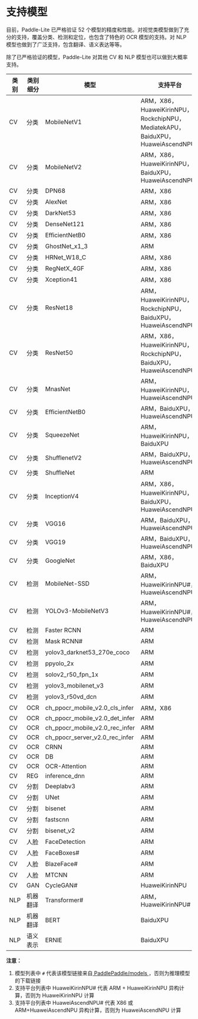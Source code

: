 # 支持模型

目前，Paddle-Lite 已严格验证 52 个模型的精度和性能。对视觉类模型做到了充分的支持，覆盖分类、检测和定位，也包含了特色的 OCR 模型的支持。对 NLP 模型也做到了广泛支持，包含翻译、语义表达等等。

除了已严格验证的模型，Paddle-Lite 对其他 CV 和 NLP 模型也可以做到大概率支持。


| 类别 | 类别细分 | 模型 | 支持平台 |
|------|----|----|---|
| CV | 分类 | MobileNetV1 | ARM，X86，HuaweiKirinNPU，RockchipNPU，MediatekAPU，BaiduXPU，HuaweiAscendNPU |
| CV | 分类 | MobileNetV2 | ARM，X86，HuaweiKirinNPU，BaiduXPU，HuaweiAscendNPU |
| CV | 分类 | DPN68 | ARM，X86 |
| CV | 分类 | AlexNet | ARM，X86 |
| CV | 分类 | DarkNet53 | ARM，X86 |
| CV | 分类 | DenseNet121 | ARM，X86 |
| CV | 分类 | EfficientNetB0 | ARM，X86 |
| CV | 分类 | GhostNet_x1_3 | ARM |
| CV | 分类 | HRNet_W18_C | ARM，X86 |
| CV | 分类 | RegNetX_4GF | ARM，X86 |
| CV | 分类 | Xception41 | ARM，X86 |
| CV | 分类 | ResNet18 | ARM，HuaweiKirinNPU，RockchipNPU，BaiduXPU，HuaweiAscendNPU |
| CV | 分类 | ResNet50 | ARM，X86，HuaweiKirinNPU，RockchipNPU，BaiduXPU，HuaweiAscendNPU |
| CV | 分类 | MnasNet| ARM，HuaweiKirinNPU，HuaweiAscendNPU |
| CV | 分类 | EfficientNetB0 | ARM，BaiduXPU，HuaweiAscendNPU |
| CV | 分类 | SqueezeNet | ARM，HuaweiKirinNPU，BaiduXPU |
| CV | 分类 | ShufflenetV2 | ARM，BaiduXPU，HuaweiAscendNPU |
| CV | 分类 | ShuffleNet | ARM |
| CV | 分类 | InceptionV4 | ARM，X86，HuaweiKirinNPU，BaiduXPU，HuaweiAscendNPU |
| CV | 分类 | VGG16 | ARM，BaiduXPU，HuaweiAscendNPU |
| CV | 分类 | VGG19 | ARM，BaiduXPU，HuaweiAscendNPU|
| CV | 分类 | GoogleNet | ARM，X86，BaiduXPU |
| CV | 检测 | MobileNet-SSD | ARM，HuaweiKirinNPU#，HuaweiAscendNPU# |
| CV | 检测 | YOLOv3-MobileNetV3 | ARM，HuaweiKirinNPU#，HuaweiAscendNPU# |
| CV | 检测 | Faster RCNN | ARM |
| CV | 检测 | Mask RCNN# | ARM |
| CV | 检测 | yolov3_darknet53_270e_coco | ARM |
| CV | 检测 | ppyolo_2x | ARM |
| CV | 检测 | solov2_r50_fpn_1x | ARM |
| CV | 检测 | yolov3_mobilenet_v3 | ARM |
| CV | 检测 | yolov3_r50vd_dcn | ARM |
| CV | OCR | ch_ppocr_mobile_v2.0_cls_infer | ARM，X86 |
| CV | OCR | ch_ppocr_mobile_v2.0_det_infer | ARM |
| CV | OCR | ch_ppocr_mobile_v2.0_rec_infer | ARM |
| CV | OCR | ch_ppocr_server_v2.0_rec_infer | ARM |
| CV | OCR | CRNN | ARM |
| CV | OCR | DB | ARM |
| CV | OCR | OCR-Attention | ARM |
| CV | REG | inference_dnn | ARM |
| CV | 分割 | Deeplabv3 | ARM |
| CV | 分割 | UNet | ARM |
| CV | 分割 | bisenet | ARM |
| CV | 分割 | fastscnn | ARM |
| CV | 分割 | bisenet_v2 | ARM |
| CV | 人脸 | FaceDetection | ARM |
| CV | 人脸 | FaceBoxes#| ARM |
| CV | 人脸 | BlazeFace# | ARM |
| CV | 人脸 | MTCNN | ARM |
| CV | GAN | CycleGAN# | HuaweiKirinNPU |
| NLP | 机器翻译 | Transformer# | ARM，HuaweiKirinNPU# |
| NLP | 机器翻译 | BERT | BaiduXPU |
| NLP | 语义表示 | ERNIE | BaiduXPU |

**注意：** 


1. 模型列表中 `#` 代表该模型链接来自[ PaddlePaddle/models ](https://github.com/PaddlePaddle/models)，否则为推理模型的下载链接
2. 支持平台列表中 HuaweiKirinNPU# 代表 ARM + HuaweiKirinNPU 异构计算，否则为 HuaweiKirinNPU 计算
3. 支持平台列表中 HuaweiAscendNPU# 代表 X86 或 ARM+HuaweiAscendNPU 异构计算，否则为 HuaweiAscendNPU 计算
